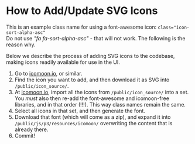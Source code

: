 
# How to Add/Update SVG Icons

This is an example class name for using a font-awesome icon: ``class="icon-sort-alpha-asc"``<br>
Do not use <i>"fa fa-sort-alpha-asc"</i> - that will not work. The following is the reason why.

Below we describe the process of adding SVG icons to the codebase, making icons readily available for use in the UI.

1) Go to [icomoon.io](https://icomoon.io/), or similar.
2) Find the icon you want to add, and then download it as SVG into `/public/icon_source/`.
3) At [icomoon.io](https://icomoon.io/), import all the icons from `/public/icon_source/` into a set.  You *must* also then re-add the font-awesome and icomoon-free libraries, and in that order (!!!).  This way class names remain the same.
4) Select all icons in that set, and then generate the font.
5) Download that font (which will come as a zip), and expand it into `/public/js/p3/resources/icomoon/` overwriting the content that is already there.
6) Commit!
